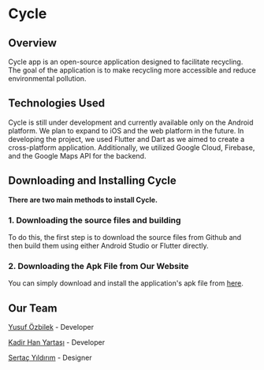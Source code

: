 # Cycle

## Overview

Cycle app is an open-source application designed to facilitate recycling. The goal of the application is to make recycling more accessible and reduce environmental pollution.

## Technologies Used

Cycle is still under development and currently available only on the Android platform. We plan to expand to iOS and the web platform in the future. In developing the project, we used Flutter and Dart as we aimed to create a cross-platform application. Additionally, we utilized Google Cloud, Firebase, and the Google Maps API for the backend.

## Downloading and Installing Cycle

**There are two main methods to install Cycle.**

### 1. Downloading the source files and building

To do this, the first step is to download the source files from Github and then build them using either Android Studio or Flutter directly.

### 2. Downloading the Apk File from Our Website

You can simply download and install the application's apk file from [here](http://cycleapp.space/).

## Our Team

[Yusuf Özbilek](https://github.com/yusufozbilek) - Developer

[Kadir Han Yartaşı](https://github.com/kadirhanyartasi) - Developer

[Sertaç Yıldırım](https://github.com/Sertac1911u) - Designer

